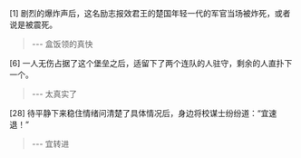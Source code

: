 
[1] 剧烈的爆炸声后，这名励志报效君王的楚国年轻一代的军官当场被炸死，或者说是被震死。
>--- 盒饭领的真快<br>

[6] 一人无伤占据了这个堡垒之后，适留下了两个连队的人驻守，剩余的人直扑下一个。
>--- 太真实了<br>

[28] 待平静下来稳住情绪问清楚了具体情况后，身边将校谋士纷纷道：“宜速退！”
>--- 宜转进<br>

